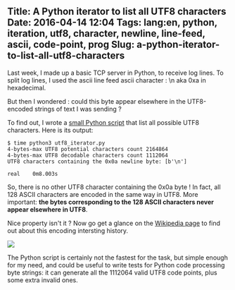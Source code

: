 Title: A Python iterator to list all UTF8 characters
Date: 2016-04-14 12:04
Tags: lang:en, python, iteration, utf8, character, newline, line-feed, ascii, code-point, prog
Slug: a-python-iterator-to-list-all-utf8-characters
---
Last week, I made up a basic TCP server in Python, to receive log lines. To split log lines, I used the ascii line feed ascii character : \n aka 0xa in hexadecimal.

But then I wondered : could this byte appear elsewhere in the UTF8-encoded strings of text I was sending ?

To find out, I wrote a [small Python script](//github.com/Lucas-C/linux_configuration/blob/master/languages/python/utf8_iterator.py) that list all possible UTF8 characters. Here is its output:
```
$ time python3 utf8_iterator.py
4-bytes-max UTF8 potential characters count 2164864
4-bytes-max UTF8 decodable characters count 1112064
UTF8 characters containing the 0x0a newline byte: [b'\n']

real    0m8.003s
```

So, there is no other UTF8 character containing the 0x0a byte !
In fact, all 128 ASCII characters are encoded in the same way in UTF8. More important: **the bytes corresponding to the 128 ASCII characters never appear elsewhere in UTF8**.

Nice property isn't it ?
Now go get a glance on the [Wikipedia page](//en.wikipedia.org/wiki/UTF-8#History) to find out about this encoding intersting history.

<a href="//en.wikipedia.org/wiki/Office_Space"><img src="/images/wwcb/YeahThanks-IfWeCouldGetbackToWorkNowThatdBeGreat.jpg"></a>

The Python script is certainly not the fastest for the task, but simple enough for my need, and could be useful to write tests for Python code processing byte strings: it can generate all the 1112064 valid UTF8 code points, plus some extra invalid ones.
